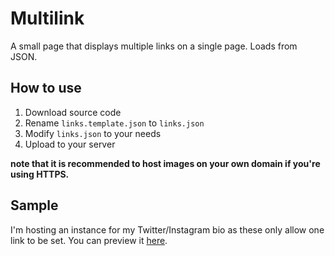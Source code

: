 # Multilink
A small page that displays multiple links on a single page. Loads from JSON.

## How to use
1. Download source code
2. Rename `links.template.json` to `links.json`
3. Modify `links.json` to your needs
4. Upload to your server

**note that it is recommended to host images on your own domain if you're using HTTPS.**

## Sample
I'm hosting an instance for my Twitter/Instagram bio as these only allow one link to be set. You can preview it [here](https://l.naamloos.dev/).
